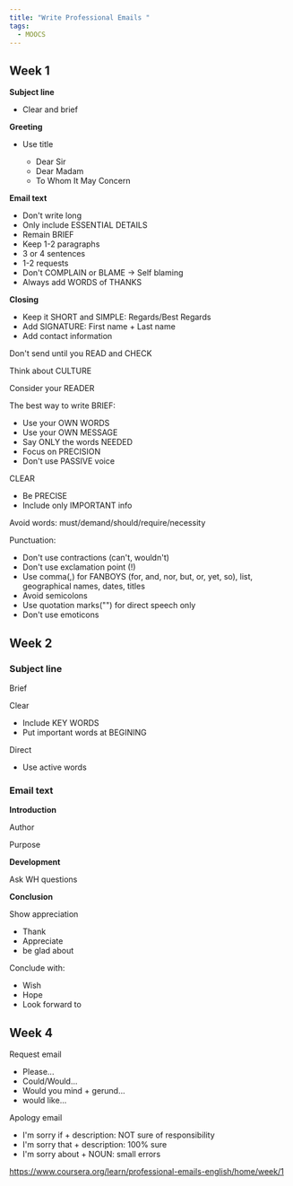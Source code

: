 ```yaml
---
title: "Write Professional Emails "
tags:
  - MOOCS
---
```


## Week 1

**Subject line**

- Clear and brief

**Greeting**

- Use title

  - Dear Sir
  - Dear Madam
  - To Whom It May Concern

**Email text**

- Don't write long
- Only include ESSENTIAL DETAILS
- Remain BRIEF
- Keep 1-2 paragraphs
- 3 or 4 sentences
- 1-2 requests
- Don't COMPLAIN or BLAME -> Self blaming
- Always add WORDS of THANKS

**Closing**

- Keep it SHORT and SIMPLE: Regards/Best Regards
- Add SIGNATURE: First name + Last name
- Add contact information

Don't send until you READ and CHECK

Think about CULTURE

Consider your READER

The best way to write BRIEF:

- Use your OWN WORDS
- Use your OWN MESSAGE
- Say ONLY the words NEEDED
- Focus on PRECISION
- Don't use PASSIVE voice

CLEAR

- Be PRECISE
- Include only IMPORTANT info

Avoid words: must/demand/should/require/necessity

Punctuation:

- Don't use contractions (can't, wouldn't)
- Don't use exclamation point (!)
- Use comma(,) for FANBOYS (for, and, nor, but, or, yet, so), list, geographical names, dates, titles
- Avoid semicolons
- Use quotation marks("") for direct speech only
- Don't use emoticons

## Week 2

### Subject line

Brief

Clear

- Include KEY WORDS
- Put important words at BEGINING

Direct

- Use active words

### Email text

**Introduction**

Author

Purpose

**Development**

Ask WH questions

**Conclusion**

Show appreciation

- Thank
- Appreciate
- be glad about

Conclude with:

- Wish
- Hope
- Look forward to

## Week 4

Request email

- Please...
- Could/Would...
- Would you mind + gerund...
- would like...

Apology email

- I'm sorry if + description: NOT sure of responsibility
- I'm sorry that + description: 100% sure
- I'm sorry about + NOUN: small errors

https://www.coursera.org/learn/professional-emails-english/home/week/1
